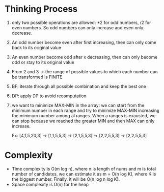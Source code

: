 # Thinking Process 

1. only two possible operations are allowed: *2 for odd numbers, /2 for even numbers.
   So odd numbers can only increase and even only decrease.
2. An odd number become even after first increasing, then can only come back to its original value
3. An even number become odd after x decreasing, then can only become odd or stay to its original value
4. From 2 and 3 -> the range of possible values to which each number can be transformed is FINITE
5. BF: iterate through all possible combination and keep the best one
6. DP: apply DP to avoid recomputation
7. we want to minimize MAX-MIN in the array: we can start from the minimum number in each range
   and try to minimize MAX-MIN increasing the minimum number among al ranges. When a ranges is exausted,
   we can stop because we reached the greater MIN and then MAX can only increase.
   
   Ex: [4,1,5,20,3] -> [1,1,5,5,3] -> [2,1,5,5,3] -> [2,2,5,5,3] -> [2,2,5,5,3]
# Complexity 

* Time complexity is O(m log n), where n is length of nums and m is total number of candidates, we can estimate it as m = O(n log K), where K is the biggest number. Finally, it will be O(n log n log K).
* Space complexity is O(n) for the heap






